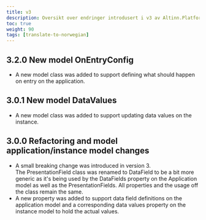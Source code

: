 ```yaml
---
title: v3
description: Oversikt over endringer introdusert i v3 av Altinn.Platform.Storage.Interface.
toc: true
weight: 90
tags: [translate-to-norwegian]
---
```


## 3.2.0 New model OnEntryConfig

- A new model class was added to support defining what should happen on entry on the application.

## 3.0.1 New model DataValues

- A new model class was added to support updating data values on the instance.

## 3.0.0 Refactoring and model application/instance model changes 

- A small breaking change was introduced in version 3.  
  The PresentationField class was renamed to DataField to be a bit more generic as it's being used by the DataFields property on the Application model as well as the PresentationFields.
  All properties and the usage off the class remain the same.
- A new property was added to support data field definitions on the application model and a corresponding data values property on the instance model to hold the actual values.
